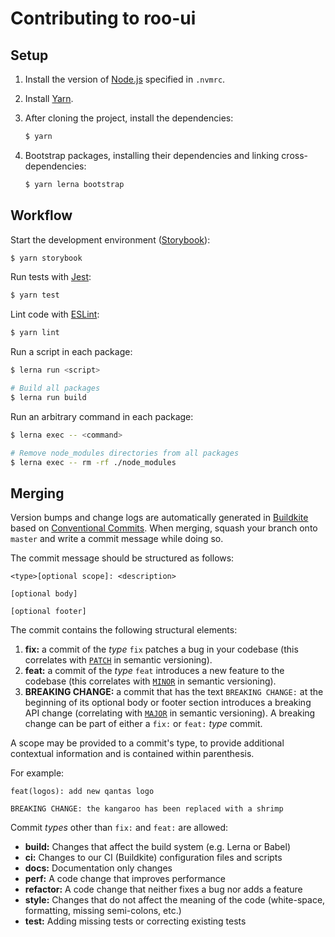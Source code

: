 # Contributing to roo-ui

## Setup

1. Install the version of [Node.js](https://nodejs.org/en/) specified in `.nvmrc`.

2. Install [Yarn](https://yarnpkg.com/en/docs/install).

3. After cloning the project, install the dependencies:

    ```sh
    $ yarn
    ```

4. Bootstrap packages, installing their dependencies and linking cross-dependencies:

    ```sh
    $ yarn lerna bootstrap
    ```

## Workflow

Start the development environment ([Storybook](http://storybook.js.org)):

```sh
$ yarn storybook
```

Run tests with [Jest](https://facebook.github.io/jest/):

```sh
$ yarn test
```

Lint code with [ESLint](http://eslint.org):

```sh
$ yarn lint
```

Run a script in each package:

```sh
$ lerna run <script>

# Build all packages
$ lerna run build
```

Run an arbitrary command in each package:

```sh
$ lerna exec -- <command>

# Remove node_modules directories from all packages
$ lerna exec -- rm -rf ./node_modules
```

## Merging

Version bumps and change logs are automatically generated in [Buildkite](https://buildkite.com/hooroo/roo-ui) based on [Conventional Commits](https://conventionalcommits.org). When merging, squash your branch onto `master` and write a commit message while doing so.

The commit message should be structured as follows:

```
<type>[optional scope]: <description>

[optional body]

[optional footer]
```

The commit contains the following structural elements:

1. **fix:** a commit of the _type_ `fix` patches a bug in your codebase (this correlates with [`PATCH`](http://semver.org/#summary) in semantic versioning).
2. **feat:** a commit of the _type_ `feat` introduces a new feature to the codebase (this correlates with [`MINOR`](http://semver.org/#summary) in semantic versioning).
3. **BREAKING CHANGE:** a commit that has the text `BREAKING CHANGE:` at the beginning of its optional body or footer section introduces a breaking API change (correlating with [`MAJOR`](http://semver.org/#summary) in semantic versioning). A breaking change can be part of either a `fix:` or `feat:` _type_ commit.

A scope may be provided to a commit's type, to provide additional contextual information and is contained within parenthesis.

For example:

```
feat(logos): add new qantas logo

BREAKING CHANGE: the kangaroo has been replaced with a shrimp
```

Commit _types_ other than `fix:` and `feat:` are allowed:

- **build:** Changes that affect the build system (e.g. Lerna or Babel)
- **ci:** Changes to our CI (Buildkite) configuration files and scripts
- **docs:** Documentation only changes
- **perf:** A code change that improves performance
- **refactor:** A code change that neither fixes a bug nor adds a feature
- **style:** Changes that do not affect the meaning of the code (white-space, formatting, missing semi-colons, etc.)
- **test:** Adding missing tests or correcting existing tests
